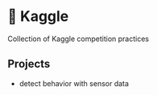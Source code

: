 # 🥽 Kaggle
Collection of Kaggle competition practices

## Projects
- detect behavior with sensor data
